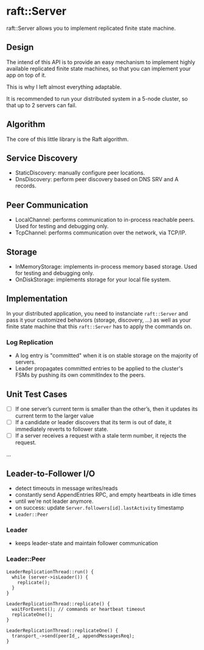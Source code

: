 
# raft::Server

raft::Server allows you to implement replicated finite state machine.

## Design

The intend of this API is to provide an easy mechanism to implement
highly available replicated finite state machines, so that you can implement
your app on top of it.

This is why I left almost everything adaptable.

It is recommended to run your distributed system in a 5-node cluster,
so that up to 2 servers can fail.

## Algorithm

The core of this little library is the Raft algorithm.

## Service Discovery

- StaticDiscovery: manually configure peer locations.
- DnsDiscovery: perform peer discovery based on DNS SRV and A records.

## Peer Communication

- LocalChannel: performs communication to in-process reachable peers. Used for testing and debugging only.
- TcpChannel: performs communication over the network, via TCP/IP.

## Storage

- InMemoryStorage: implements in-process memory based storage. Used for testing and debugging only.
- OnDiskStorage: implements storage for your local file system.

## Implementation

In your distributed application, you need to instanciate `raft::Server` and
pass it your customized behaviors (storage, discovery, ...) as well as your
finite state machine that this `raft::Server` has to apply the commands on.

### Log Replication

- A log entry is "committed" when it is on stable storage on the majority of servers.
- Leader propagates committed entries to be applied to the cluster's FSMs
  by pushing its own commitIndex to the peers.

## Unit Test Cases

* [ ] If one server’s current term is smaller than the other’s, then it updates its current term to the larger value
* [ ] If a candidate or leader discovers that its term is out of date, it immediately reverts to follower state.
* [ ] If a server receives a request with a stale term number, it rejects the request.

...

## Leader-to-Follower I/O

- detect timeouts in message writes/reads
- constantly send AppendEntries RPC, and empty heartbeats in idle times
- until we're not leader anymore.
- on success: update `Server.followers[id].lastActivity` timestamp
- `Leader::Peer`

### Leader
- keeps leader-state and maintain follower communication

### Leader::Peer

```
LeaderReplicationThread::run() {
  while (server->isLeader()) {
    replicate();
  }
}

LeaderReplicationThread::replicate() {
  waitForEvents(); // commands or heartbeat timeout
  replicateOne();
}

LeaderReplicationThread::replicateOne() {
  transport_->send(peerId_, appendMessagesReq);
}
```
